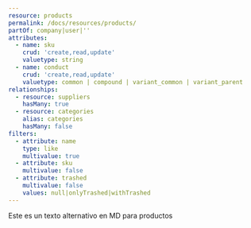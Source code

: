```yaml
---
resource: products
permalink: /docs/resources/products/
partOf: company|user|''
attributes:
  - name: sku
    crud: 'create,read,update'
    valuetype: string
  - name: conduct
    crud: 'create,read,update'
    valuetype: common | compound | variant_common | variant_parent
relationships:
  - resource: suppliers
    hasMany: true
  - resource: categories
    alias: categories
    hasMany: false
filters:
  - attribute: name
    type: like
    multivalue: true
  - attribute: sku
    multivalue: false
  - attribute: trashed
    multivalue: false
    values: null|onlyTrashed|withTrashed
---
```


Este es un texto alternativo en MD para productos
